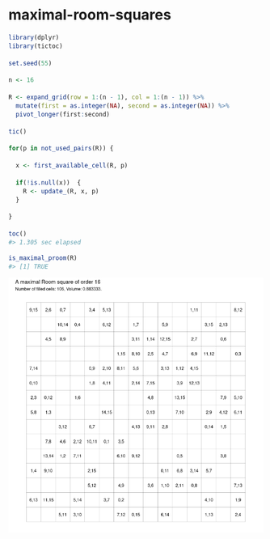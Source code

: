 
<!-- README.md is generated from README.Rmd. Please edit that file -->

# maximal-room-squares

<!-- badges: start -->
<!-- badges: end -->

``` r
library(dplyr)
library(tictoc)

set.seed(55)

n <- 16

R <- expand_grid(row = 1:(n - 1), col = 1:(n - 1)) %>%
  mutate(first = as.integer(NA), second = as.integer(NA)) %>%
  pivot_longer(first:second)

tic()

for(p in not_used_pairs(R)) {
  
  x <- first_available_cell(R, p)
  
  if(!is.null(x))  {
    R <- update_(R, x, p)
  }
  
}

toc()
#> 1.305 sec elapsed
```

``` r
is_maximal_proom(R)
#> [1] TRUE
```

![](figure/plot-1.png)<!-- -->
